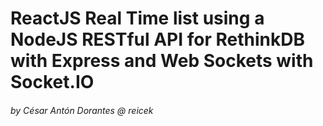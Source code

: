 # ReactJS Real Time list using a NodeJS RESTful API for RethinkDB with Express and Web Sockets with Socket.IO
###### by César Antón Dorantes @ reicek
